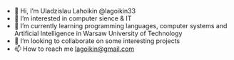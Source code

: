- 👋 Hi, I’m Uladzislau Lahoikin  @lagoikin33
- 👀 I’m interested in computer sience & IT
- 🌱 I’m currently learning programming languages, computer systems and Artificial Intelligence in Warsaw University of Technology
- 💞️ I’m looking to collaborate on some interesting projects
- 📫 How to reach me lagoikin@gmail.com

<!---
lagoikin33/lagoikin33 is a ✨ special ✨ repository because its `README.md` (this file) appears on your GitHub profile.
You can click the Preview link to take a look at your changes.
--->
